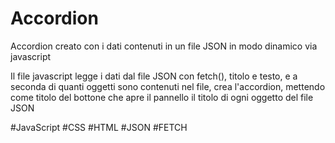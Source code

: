 # Accordion
Accordion creato con i dati contenuti in un file JSON in modo dinamico via javascript

Il file javascript legge i dati dal file JSON con fetch(), titolo e testo, e a seconda di quanti oggetti sono contenuti nel file, 
crea l'accordion, mettendo come titolo del bottone che apre il pannello il titolo di ogni oggetto del file JSON

#JavaScript #CSS #HTML #JSON #FETCH
